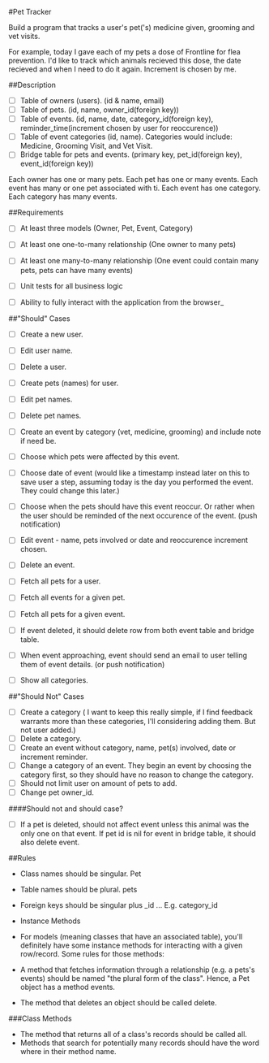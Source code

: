 #Pet Tracker   

Build a program that tracks a user's pet('s) medicine given, grooming and vet visits. 

For example, today I gave each of my pets a dose of Frontline for flea prevention. I'd like to track which animals recieved this dose, the date recieved and when I need to do it again. Increment is chosen by me. 

##Description

- [ ] Table of owners (users). (id & name, email)
- [ ]  Table of pets. (id, name, owner_id(foreign key))
- [ ] Table of events. (id, name, date, category_id(foreign key), reminder_time(increment chosen by user for        reoccurence))
- [ ] Table of event categories (id, name). Categories would include: Medicine, Grooming Visit, and Vet Visit.
- [ ] Bridge table for pets and events. (primary key, pet_id(foreign key), event_id(foreign key))

Each owner has one or many pets. Each pet has one or many events. Each event has many or one pet associated with ti. Each event has one category. Each category has many events. 

##Requirements

- [ ] At least three models (Owner, Pet, Event, Category)
- [ ] At least one one-to-many relationship (One owner to many pets)
- [ ] At least one many-to-many relationship (One event could contain many pets, pets can have many events)
- [ ] Unit tests for all business logic
- [ ] Ability to fully interact with the application from the browser_


##"Should" Cases

- [ ] Create a new user.
- [ ] Edit user name.
- [ ] Delete a user.
- [ ] Create pets (names) for user.
- [ ] Edit pet names.
- [ ] Delete pet names.
- [ ] Create an event by category (vet, medicine, grooming) and include note if need be.
- [ ] Choose which pets were affected by this event.
- [ ] Choose date of event (would like a timestamp instead later on this to save user a step, assuming today is the day you performed the event. They could change this later.)
- [ ] Choose when the pets should have this event reoccur. Or rather when the user should be reminded of the next occurence of the event. (push notification)
- [ ] Edit event -  name, pets involved or date and reoccurence increment chosen. 
- [ ] Delete an event.
- [ ] Fetch all pets for a user.
- [ ] Fetch all events for a given pet.
- [ ] Fetch all pets for a given event.
- [ ] If event deleted, it should delete row from both event table and bridge table.
- [ ] When event approaching, event should send an email to user telling them of event details. (or push notification)
- [ ] Show all categories.


##"Should Not" Cases

- [ ] Create a category ( I want to keep this really simple, if I find feedback warrants more than these categories, I'll considering adding them. But not user added.)
- [ ] Delete a category.
- [ ] Create an event without category, name, pet(s) involved, date or increment reminder.
- [ ] Change a category of an event. They begin an event by choosing the category first, so they should have no reason to change the category.
- [ ] Should not limit user on amount of pets to add. 
- [ ] Change pet owner_id.

####Should not and should case? 

- [ ] If a pet is deleted, should not affect event unless this animal was the only one on that event. If pet id 
is nil for event in bridge table, it should also delete event.

##Rules

- Class names should be singular. Pet
- Table names should be plural. pets
- Foreign keys should be singular plus _id ... E.g. category_id
- Instance Methods

- For models (meaning classes that have an associated table), you'll definitely have some instance methods for interacting with a given row/record. Some rules for those methods:

- A method that fetches information through a relationship (e.g. a pets's events) should be named "the plural form of the class". Hence, a Pet object has a method events.
- The method that deletes an object should be called delete.

###Class Methods

- The method that returns all of a class's records should be called all.
- Methods that search for potentially many records should have the word where in their method name.
